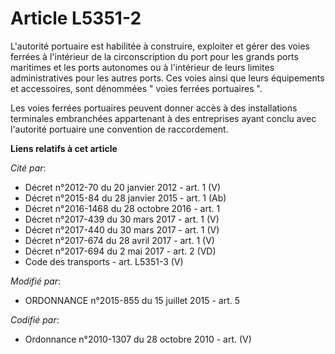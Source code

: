 # Article L5351-2

L'autorité portuaire est habilitée à construire, exploiter et gérer des voies ferrées à l'intérieur de la circonscription du
port pour les grands ports maritimes et les ports autonomes ou à l'intérieur de leurs limites administratives pour les autres
ports. Ces voies ainsi que leurs équipements et accessoires, sont dénommées " voies ferrées portuaires ". 

Les voies ferrées portuaires peuvent donner accès à des installations terminales embranchées appartenant à des entreprises
ayant conclu avec l'autorité portuaire une convention de raccordement.

**Liens relatifs à cet article**

_Cité par_:

  - Décret n°2012-70 du 20 janvier 2012 - art. 1 (V)
  - Décret n°2015-84 du 28 janvier 2015 - art. 1 (Ab)
  - Décret n°2016-1468 du 28 octobre 2016 - art. 1
  - Décret n°2017-439 du 30 mars 2017 - art. 1 (V)
  - Décret n°2017-440 du 30 mars 2017 - art. 1 (V)
  - Décret n°2017-674 du 28 avril 2017 - art. 1 (V)
  - Décret n°2017-694 du 2 mai 2017 - art. 2 (VD)
  - Code des transports - art. L5351-3 (V)

_Modifié par_:

  - ORDONNANCE n°2015-855 du 15 juillet 2015 - art. 5

_Codifié par_:

  - Ordonnance n°2010-1307 du 28 octobre 2010 - art. (V)
